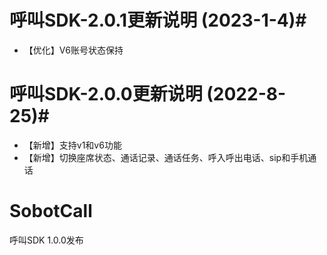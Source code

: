 #  呼叫SDK-2.0.1更新说明 (2023-1-4)#
- 【优化】V6账号状态保持


#  呼叫SDK-2.0.0更新说明 (2022-8-25)#
- 【新增】支持v1和v6功能
- 【新增】切换座席状态、通话记录、通话任务、呼入呼出电话、sip和手机通话



# SobotCall
呼叫SDK
1.0.0发布


